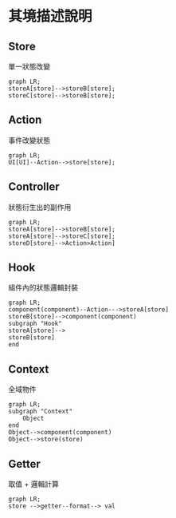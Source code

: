 # 其境描述說明

## Store

單一狀態改變

```mermaid
graph LR;
storeA[store]-->storeB[store];
storeC[store]-->storeB[store];
```

## Action

事件改變狀態

```mermaid
graph LR;
UI[UI]--Action-->store[store];
```

## Controller

狀態衍生出的副作用

```mermaid
graph LR;
storeA[store]-->storeB[store];
storeA[store]-->storeC[store];
storeD[store]-->Action>Action]
```

## Hook

組件內的狀態邏輯封裝

```mermaid
graph LR;
component(component)--Action--->storeA[store]
storeB[store]-->component(component)
subgraph "Hook"
storeA[store]-->
storeB[store]
end
```

## Context

全域物件

```mermaid
graph LR;
subgraph "Context"
    Object
end
Object-->component(component)
Object-->store(store)
```

## Getter

取值 + 邏輯計算

```mermaid
graph LR;
store -->getter--format--> val
```
